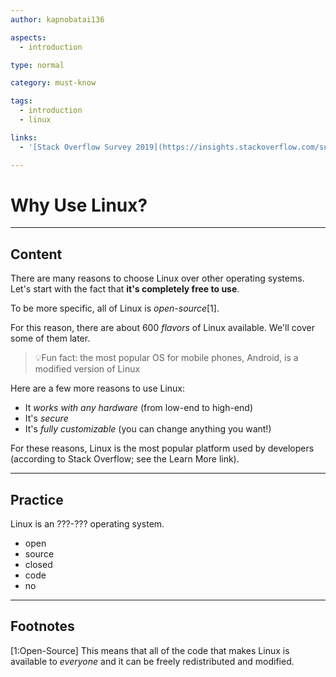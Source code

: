 ```yaml
---
author: kapnobatai136

aspects:
  - introduction

type: normal

category: must-know

tags:
  - introduction
  - linux

links:
  - '[Stack Overflow Survey 2019](https://insights.stackoverflow.com/survey/2019#technology-_-platforms){website}'

---
```


# Why Use Linux?

---
## Content

There are many reasons to choose Linux over other operating systems. Let's start with the fact that **it's completely free to use**.

To be more specific, all of Linux is *open-source*[1]. 

For this reason, there are about 600 *flavors* of Linux available. We'll cover some of them later.

> 💡Fun fact: the most popular OS for mobile phones, Android, is a modified version of Linux  

Here are a few more reasons to use Linux:
- It *works with any hardware* (from low-end to high-end)
- It's *secure*
- It's *fully customizable* (you can change anything you want!)

For these reasons, Linux is the most popular platform used by developers (according to Stack Overflow; see the Learn More link).

---
## Practice

Linux is an ???-??? operating system.

* open
* source
* closed
* code
* no

---
## Footnotes

[1:Open-Source]
This means that all of the code that makes Linux is available to *everyone* and it can be freely redistributed and modified.
